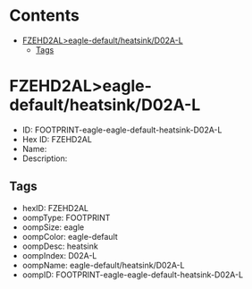 



Contents
========

* [FZEHD2AL>eagle-default/heatsink/D02A-L](#fzehd2aleagle-defaultheatsinkd02a-l)
	* [Tags](#tags)

# FZEHD2AL>eagle-default/heatsink/D02A-L

- ID: FOOTPRINT-eagle-eagle-default-heatsink-D02A-L
- Hex ID: FZEHD2AL
- Name: 
- Description: 

## Tags

- hexID: FZEHD2AL
- oompType: FOOTPRINT
- oompSize: eagle
- oompColor: eagle-default
- oompDesc: heatsink
- oompIndex: D02A-L
- oompName: eagle-default/heatsink/D02A-L
- oompID: FOOTPRINT-eagle-eagle-default-heatsink-D02A-L

